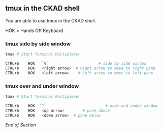 ## tmux in the CKAD shell

You are able to use tmux in the CKAD shell.

HOK = Hands Off Keyboard

### tmux side by side window

```bash
tmux # Start Terminal Multiplexer

CTRL+b    HOK   `%`                      # side by side window
CTRL+b    HOK   <right arrow>  # Right arrow to move to right pane
CTRL+b    HOK   <left arrow>    # Left arrow to move to left pane
```

### tmux over and under window

```bash
tmux # Start Terminal Multiplexer

CTRL+b    HOK  `"`                          # over and under window
CTRL+b    HOK   <up arrow>        # pane above
CTRL+b    HOK   <down arrow>  # pane below
```

_End of Section_

